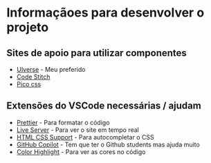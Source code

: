 # Informaçãoes para desenvolver o projeto

## Sites de apoio para utilizar componentes

-   [UIverse](https://uiverse.io/elements) - Meu preferido
-   [Code Stitch](https://codestitch.app/app)
-   [Pico css](https://picocss.com/docs/card)

## Extensões do VSCode necessárias / ajudam

-   [Prettier](https://marketplace.visualstudio.com/items?itemName=esbenp.prettier-vscode) - Para formatar o código
-   [Live Server](https://marketplace.visualstudio.com/items?itemName=ritwickdey.LiveServer) - Para ver o site em tempo real
-   [HTML CSS Support](https://marketplace.visualstudio.com/items?itemName=ecmel.vscode-html-css) - Para autocompletar o CSS
-   [GitHub Copilot](https://marketplace.visualstudio.com/items?itemName=GitHub.copilot) - Tem que ter o Github students mas ajuda muito
-   [Color Highlight](https://marketplace.visualstudio.com/items?itemName=naumovs.color-highlight) - Para ver as cores no código
